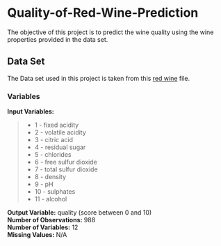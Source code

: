 # Quality-of-Red-Wine-Prediction

The objective of this project is to predict the wine quality using the wine properties provided in the data set.
## Data Set
The Data set used in this project is taken from this [red wine](https://github.com/Pulimasthan25/Quality-of-Red-Wine-Prediction/blob/main/red%20wine.csv) file. 


### Variables
__Input Variables:__

> * 1 - fixed acidity
> * 2 - volatile acidity
> * 3 - citric acid
> * 4 - residual sugar
> * 5 - chlorides
> * 6 - free sulfur dioxide
> * 7 - total sulfur dioxide
> * 8 - density
> * 9 - pH
> * 10 - sulphates
> * 11 - alcohol<br/>

__Output Variable:__ quality (score between 0 and 10)<br/>
__Number of Observations:__ 988<br/>
__Number of Variables:__ 12<br/>
__Missing Values:__ N/A<br/>

